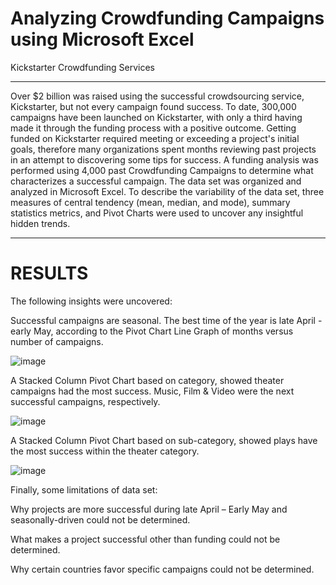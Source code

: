 # Analyzing Crowdfunding Campaigns using Microsoft Excel
Kickstarter Crowdfunding Services
_______________________________________________________________________________________________________________

Over $2 billion was raised using the successful crowdsourcing service, Kickstarter, but not every campaign found success. To date, 300,000 campaigns have been launched on Kickstarter, with only a third having made it through the funding process with a positive outcome. Getting funded on Kickstarter required meeting or exceeding a project's initial goals, therefore many organizations spent months reviewing past projects in an attempt to discovering some tips for success. A funding analysis was performed using 4,000 past Crowdfunding Campaigns to determine what characterizes a successful campaign. The data set was organized and analyzed in Microsoft Excel. To describe the variability of the data set, three measures of central tendency (mean, median, and mode), summary statistics metrics, and Pivot Charts were used to uncover any insightful hidden trends. 
_______________________________________________________________________

# RESULTS

The following insights were uncovered:

Successful campaigns are seasonal. The best time of the year is late April - early May, according to the Pivot Chart Line Graph of months versus number of campaigns.

![image](https://user-images.githubusercontent.com/67766966/120902553-a9743200-c606-11eb-8945-5a45a0acd9da.png)

A Stacked Column Pivot Chart based on category, showed theater campaigns had the most success. Music, Film & Video were the next successful campaigns, respectively.

![image](https://user-images.githubusercontent.com/67766966/120904071-b9444400-c60f-11eb-85cb-df62950008ec.png)

A Stacked Column Pivot Chart based on sub-category, showed plays have the most success within the theater category.

![image](https://user-images.githubusercontent.com/67766966/120904309-2f957600-c611-11eb-9047-b84ba8ebc82c.png)

Finally, some limitations of data set:

Why projects are more successful during late April – Early May and seasonally-driven could not be determined.

What makes a project successful other than funding could not be determined.

Why certain countries favor specific campaigns could not be determined.

